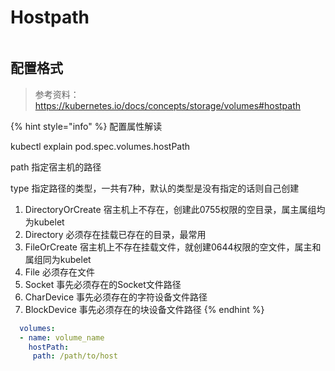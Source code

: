 # Hostpath

<figure><img src="https://y04h4pmzvxx.feishu.cn/space/api/box/stream/download/asynccode/?code=NTlhOWEwZWUzNTU1N2I5OWY3ZTc4NDY0NGJiMTk0MWNfNFNid2FBaUtWV3dEWXVSWnFnY3BwaDlTalFjUG1ScmNfVG9rZW46Q0dRRWI0UmJZb2hwU0J4RlJWd2NzeGxJbkdJXzE3MTgyMTYxMDA6MTcxODIxOTcwMF9WNA" alt=""><figcaption></figcaption></figure>

## 配置格式

> 参考资料：https://kubernetes.io/docs/concepts/storage/volumes#hostpath

{% hint style="info" %}
配置属性解读&#x20;

kubectl explain pod.spec.volumes.hostPath&#x20;

path 指定宿主机的路径&#x20;

type 指定路径的类型，一共有7种，默认的类型是没有指定的话则自己创建&#x20;

1. DirectoryOrCreate 宿主机上不存在，创建此0755权限的空目录，属主属组均为kubelet
2. Directory 必须存在挂载已存在的目录，最常用&#x20;
3. FileOrCreate 宿主机上不存在挂载文件，就创建0644权限的空文件，属主和属组同为kubelet
4. File 必须存在文件&#x20;
5. Socket 事先必须存在的Socket文件路径&#x20;
6. CharDevice 事先必须存在的字符设备文件路径&#x20;
7. BlockDevice 事先必须存在的块设备文件路径
{% endhint %}

```yaml
  volumes:
  - name: volume_name
    hostPath:
     path: /path/to/host
```
